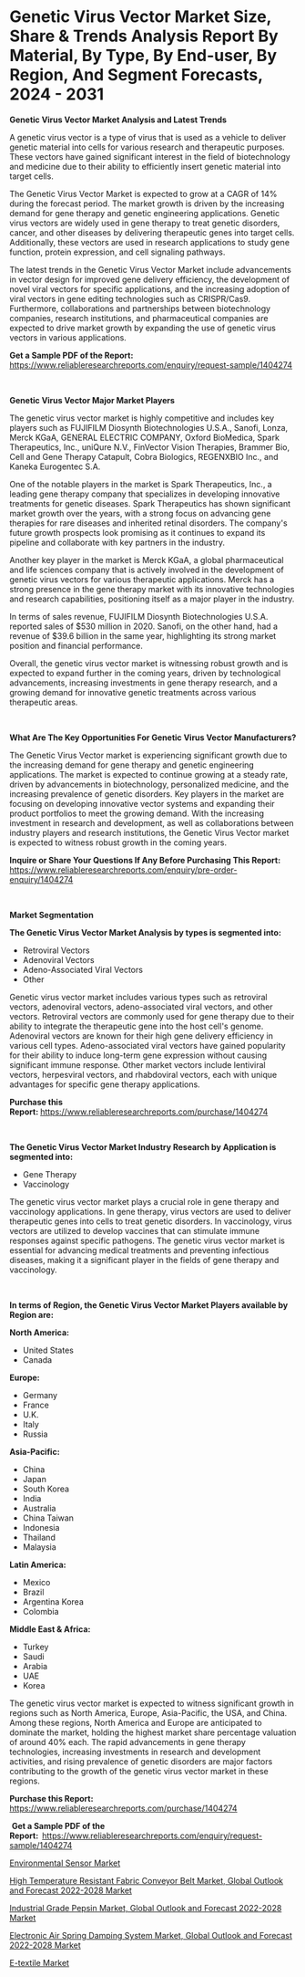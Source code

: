 <p><h1>Genetic Virus Vector Market Size, Share & Trends Analysis Report By Material, By Type, By End-user, By Region, And Segment Forecasts, 2024 - 2031</h1></p><p><strong>Genetic Virus Vector Market Analysis and Latest Trends</strong></p>
<p><p>A genetic virus vector is a type of virus that is used as a vehicle to deliver genetic material into cells for various research and therapeutic purposes. These vectors have gained significant interest in the field of biotechnology and medicine due to their ability to efficiently insert genetic material into target cells.</p><p>The Genetic Virus Vector Market is expected to grow at a CAGR of 14% during the forecast period. The market growth is driven by the increasing demand for gene therapy and genetic engineering applications. Genetic virus vectors are widely used in gene therapy to treat genetic disorders, cancer, and other diseases by delivering therapeutic genes into target cells. Additionally, these vectors are used in research applications to study gene function, protein expression, and cell signaling pathways.</p><p>The latest trends in the Genetic Virus Vector Market include advancements in vector design for improved gene delivery efficiency, the development of novel viral vectors for specific applications, and the increasing adoption of viral vectors in gene editing technologies such as CRISPR/Cas9. Furthermore, collaborations and partnerships between biotechnology companies, research institutions, and pharmaceutical companies are expected to drive market growth by expanding the use of genetic virus vectors in various applications.</p></p>
<p><strong>Get a Sample PDF of the Report:&nbsp;</strong> <a href="https://www.reliableresearchreports.com/enquiry/request-sample/1404274">https://www.reliableresearchreports.com/enquiry/request-sample/1404274</a></p>
<p>&nbsp;</p>
<p><strong>Genetic Virus Vector Major Market Players</strong></p>
<p><p>The genetic virus vector market is highly competitive and includes key players such as FUJIFILM Diosynth Biotechnologies U.S.A., Sanofi, Lonza, Merck KGaA, GENERAL ELECTRIC COMPANY, Oxford BioMedica, Spark Therapeutics, Inc., uniQure N.V., FinVector Vision Therapies, Brammer Bio, Cell and Gene Therapy Catapult, Cobra Biologics, REGENXBIO Inc., and Kaneka Eurogentec S.A.</p><p>One of the notable players in the market is Spark Therapeutics, Inc., a leading gene therapy company that specializes in developing innovative treatments for genetic diseases. Spark Therapeutics has shown significant market growth over the years, with a strong focus on advancing gene therapies for rare diseases and inherited retinal disorders. The company's future growth prospects look promising as it continues to expand its pipeline and collaborate with key partners in the industry.</p><p>Another key player in the market is Merck KGaA, a global pharmaceutical and life sciences company that is actively involved in the development of genetic virus vectors for various therapeutic applications. Merck has a strong presence in the gene therapy market with its innovative technologies and research capabilities, positioning itself as a major player in the industry.</p><p>In terms of sales revenue, FUJIFILM Diosynth Biotechnologies U.S.A. reported sales of $530 million in 2020. Sanofi, on the other hand, had a revenue of $39.6 billion in the same year, highlighting its strong market position and financial performance.</p><p>Overall, the genetic virus vector market is witnessing robust growth and is expected to expand further in the coming years, driven by technological advancements, increasing investments in gene therapy research, and a growing demand for innovative genetic treatments across various therapeutic areas.</p></p>
<p>&nbsp;</p>
<p><strong>What Are The Key Opportunities For Genetic Virus Vector Manufacturers?</strong></p>
<p><p>The Genetic Virus Vector market is experiencing significant growth due to the increasing demand for gene therapy and genetic engineering applications. The market is expected to continue growing at a steady rate, driven by advancements in biotechnology, personalized medicine, and the increasing prevalence of genetic disorders. Key players in the market are focusing on developing innovative vector systems and expanding their product portfolios to meet the growing demand. With the increasing investment in research and development, as well as collaborations between industry players and research institutions, the Genetic Virus Vector market is expected to witness robust growth in the coming years.</p></p>
<p><strong>Inquire or Share Your Questions If Any Before Purchasing This Report:</strong> <a href="https://www.reliableresearchreports.com/enquiry/pre-order-enquiry/1404274">https://www.reliableresearchreports.com/enquiry/pre-order-enquiry/1404274</a></p>
<p>&nbsp;</p>
<p><strong>Market Segmentation</strong></p>
<p><strong>The Genetic Virus Vector Market Analysis by types is segmented into:</strong></p>
<p><ul><li>Retroviral Vectors</li><li>Adenoviral Vectors</li><li>Adeno-Associated Viral Vectors</li><li>Other</li></ul></p>
<p><p>Genetic virus vector market includes various types such as retroviral vectors, adenoviral vectors, adeno-associated viral vectors, and other vectors. Retroviral vectors are commonly used for gene therapy due to their ability to integrate the therapeutic gene into the host cell's genome. Adenoviral vectors are known for their high gene delivery efficiency in various cell types. Adeno-associated viral vectors have gained popularity for their ability to induce long-term gene expression without causing significant immune response. Other market vectors include lentiviral vectors, herpesviral vectors, and rhabdoviral vectors, each with unique advantages for specific gene therapy applications.</p></p>
<p><strong>Purchase this Report:&nbsp;</strong><a href="https://www.reliableresearchreports.com/purchase/1404274">https://www.reliableresearchreports.com/purchase/1404274</a></p>
<p>&nbsp;</p>
<p><strong>The Genetic Virus Vector Market Industry Research by Application is segmented into:</strong></p>
<p><ul><li>Gene Therapy</li><li>Vaccinology</li></ul></p>
<p><p>The genetic virus vector market plays a crucial role in gene therapy and vaccinology applications. In gene therapy, virus vectors are used to deliver therapeutic genes into cells to treat genetic disorders. In vaccinology, virus vectors are utilized to develop vaccines that can stimulate immune responses against specific pathogens. The genetic virus vector market is essential for advancing medical treatments and preventing infectious diseases, making it a significant player in the fields of gene therapy and vaccinology.</p></p>
<p>&nbsp;</p>
<p><strong>In terms of Region, the Genetic Virus Vector Market Players available by Region are:</strong></p>
<p>
    <p> <strong> North America: </strong>
        <ul>
            <li>United States</li>
            <li>Canada</li>
        </ul>
        </p> 
    <p> <strong> Europe: </strong>
        <ul>
            <li>Germany</li>
            <li>France</li>
            <li>U.K.</li>
            <li>Italy</li>
            <li>Russia</li>
        </ul>
        </p> 
    <p> <strong> Asia-Pacific: </strong>
        <ul>
            <li>China</li>
            <li>Japan</li>
            <li>South Korea</li>
            <li>India</li>
            <li>Australia</li>
            <li>China Taiwan</li>
            <li>Indonesia</li>
            <li>Thailand</li>
            <li>Malaysia</li>
        </ul>
        </p> 
    <p> <strong> Latin America: </strong>
        <ul>
            <li>Mexico</li>
            <li>Brazil</li>
            <li>Argentina Korea</li>
            <li>Colombia</li>
        </ul>
        </p> 
    <p> <strong> Middle East & Africa: </strong>
        <ul>
            <li>Turkey</li>
            <li>Saudi</li>
            <li>Arabia</li>
            <li>UAE</li>
            <li>Korea</li>
        </ul>
    </p>
    </p>
<p><p>The genetic virus vector market is expected to witness significant growth in regions such as North America, Europe, Asia-Pacific, the USA, and China. Among these regions, North America and Europe are anticipated to dominate the market, holding the highest market share percentage valuation of around 40% each. The rapid advancements in gene therapy technologies, increasing investments in research and development activities, and rising prevalence of genetic disorders are major factors contributing to the growth of the genetic virus vector market in these regions.</p></p>
<p><strong>Purchase this Report: </strong><a href="https://www.reliableresearchreports.com/purchase/1404274">https://www.reliableresearchreports.com/purchase/1404274</a></p>
<p>&nbsp;<strong>Get a Sample PDF of the Report:&nbsp;&nbsp;</strong><a href="https://www.reliableresearchreports.com/enquiry/request-sample/1404274">https://www.reliableresearchreports.com/enquiry/request-sample/1404274</a></p>
<p><strong></strong></p>
<p><p><a href="https://view.publitas.com/reportprime-1/environmental-sensor-market-research-report-unlocks-analysis-on-the-market-financial-status-market-size-and-market-revenue-upto-2031/">Environmental Sensor Market</a></p><p><a href="https://fuschia-pecorino-a6d.notion.site/High-Temperature-Resistant-Fabric-Conveyor-Belt-Market-Global-Outlook-and-Forecast-2022-2028-Market-0ac2d7db36a941faa83dbb6567942f99">High Temperature Resistant Fabric Conveyor Belt Market, Global Outlook and Forecast 2022-2028 Market</a></p><p><a href="https://simplistic-meeting-7ee.notion.site/Industrial-Grade-Pepsin-Market-Global-Outlook-and-Forecast-2022-2028-Market-Size-and-Growth-Market-1717726428564352bf9ea869b7ad1daf">Industrial Grade Pepsin Market, Global Outlook and Forecast 2022-2028 Market</a></p><p><a href="https://five-trouble-98a.notion.site/Insights-into-Electronic-Air-Spring-Damping-System-Market-Global-Outlook-and-Forecast-2022-2028-Mar-59aca7f520b045d9a7a8a3db663799de">Electronic Air Spring Damping System Market, Global Outlook and Forecast 2022-2028 Market</a></p><p><a href="https://view.publitas.com/reportprime-1/e-textile-market-a-comprehensive-report-of-its-market-share-growth-trends-2024-2031/">E-textile Market</a></p></p>